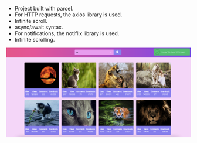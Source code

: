 - Project built with parcel.
- For HTTP requests, the axios library is used.
- Infinite scroll.
- async/await syntax.
- For notifications, the notiflix library is used.
- Infinite scrolling.

![preview](./src/images/cats.png)
